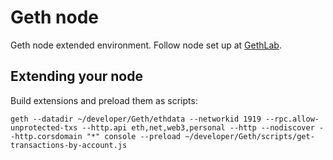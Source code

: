 # Geth node
Geth node extended environment. Follow node set up at [GethLab](https://github.com/natemiller1/GethLab).

## Extending your node
Build extensions and preload them as scripts:
```
geth --datadir ~/developer/Geth/ethdata --networkid 1919 --rpc.allow-unprotected-txs --http.api eth,net,web3,personal --http --nodiscover --http.corsdomain "*" console --preload ~/developer/Geth/scripts/get-transactions-by-account.js
```
